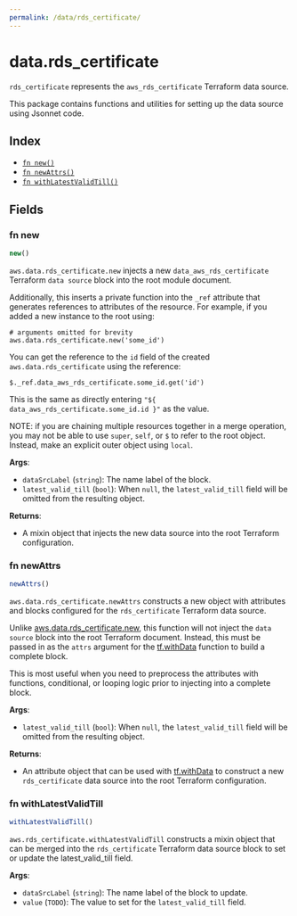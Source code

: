 ```yaml
---
permalink: /data/rds_certificate/
---
```


# data.rds_certificate

`rds_certificate` represents the `aws_rds_certificate` Terraform data source.



This package contains functions and utilities for setting up the data source using Jsonnet code.


## Index

* [`fn new()`](#fn-new)
* [`fn newAttrs()`](#fn-newattrs)
* [`fn withLatestValidTill()`](#fn-withlatestvalidtill)

## Fields

### fn new

```ts
new()
```


`aws.data.rds_certificate.new` injects a new `data_aws_rds_certificate` Terraform `data source`
block into the root module document.

Additionally, this inserts a private function into the `_ref` attribute that generates references to attributes of the
resource. For example, if you added a new instance to the root using:

    # arguments omitted for brevity
    aws.data.rds_certificate.new('some_id')

You can get the reference to the `id` field of the created `aws.data.rds_certificate` using the reference:

    $._ref.data_aws_rds_certificate.some_id.get('id')

This is the same as directly entering `"${ data_aws_rds_certificate.some_id.id }"` as the value.

NOTE: if you are chaining multiple resources together in a merge operation, you may not be able to use `super`, `self`,
or `$` to refer to the root object. Instead, make an explicit outer object using `local`.

**Args**:
  - `dataSrcLabel` (`string`): The name label of the block.
  - `latest_valid_till` (`bool`):  When `null`, the `latest_valid_till` field will be omitted from the resulting object.

**Returns**:
- A mixin object that injects the new data source into the root Terraform configuration.


### fn newAttrs

```ts
newAttrs()
```


`aws.data.rds_certificate.newAttrs` constructs a new object with attributes and blocks configured for the `rds_certificate`
Terraform data source.

Unlike [aws.data.rds_certificate.new](#fn-rdscertificatenew), this function will not inject the `data source`
block into the root Terraform document. Instead, this must be passed in as the `attrs` argument for the
[tf.withData](https://github.com/tf-libsonnet/core/tree/main/docs#fn-withdata) function to build a complete block.

This is most useful when you need to preprocess the attributes with functions, conditional, or looping logic prior to
injecting into a complete block.

**Args**:
  - `latest_valid_till` (`bool`):  When `null`, the `latest_valid_till` field will be omitted from the resulting object.

**Returns**:
  - An attribute object that can be used with [tf.withData](https://github.com/tf-libsonnet/core/tree/main/docs#fn-withdata) to construct a new `rds_certificate` data source into the root Terraform configuration.


### fn withLatestValidTill

```ts
withLatestValidTill()
```

`aws.rds_certificate.withLatestValidTill` constructs a mixin object that can be merged into the `rds_certificate`
Terraform data source block to set or update the latest_valid_till field.



**Args**:
  - `dataSrcLabel` (`string`): The name label of the block to update.
  - `value` (`TODO`): The value to set for the `latest_valid_till` field.
